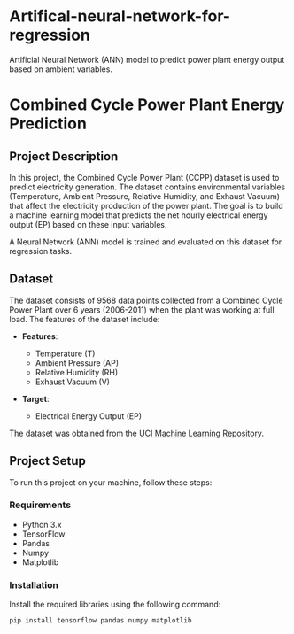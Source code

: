 # Artifical-neural-network-for-regression
Artificial Neural Network (ANN) model to predict power plant energy output based on ambient variables.

# Combined Cycle Power Plant Energy Prediction

## Project Description
In this project, the Combined Cycle Power Plant (CCPP) dataset is used to predict electricity generation. The dataset contains environmental variables (Temperature, Ambient Pressure, Relative Humidity, and Exhaust Vacuum) that affect the electricity production of the power plant. The goal is to build a machine learning model that predicts the net hourly electrical energy output (EP) based on these input variables.

A Neural Network (ANN) model is trained and evaluated on this dataset for regression tasks.

## Dataset
The dataset consists of 9568 data points collected from a Combined Cycle Power Plant over 6 years (2006-2011) when the plant was working at full load. The features of the dataset include:

- **Features**:
  - Temperature (T)
  - Ambient Pressure (AP)
  - Relative Humidity (RH)
  - Exhaust Vacuum (V)

- **Target**:
  - Electrical Energy Output (EP)

The dataset was obtained from the [UCI Machine Learning Repository](https://archive.ics.uci.edu/ml/datasets/Combined+Cycle+Power+Plant).

## Project Setup
To run this project on your machine, follow these steps:

### Requirements
- Python 3.x
- TensorFlow
- Pandas
- Numpy
- Matplotlib

### Installation
Install the required libraries using the following command:

```bash
pip install tensorflow pandas numpy matplotlib
